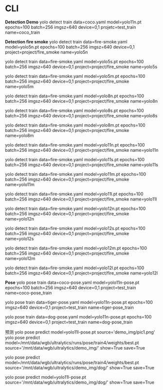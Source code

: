 # CLI

**Detection Demo**
yolo detect train data=coco.yaml model=yolo11n.pt epochs=100 batch=256 imgsz=640 device=0,1 projetc=test_train name=coco_train

**Detection fire smoke**
yolo detect train data=fire-smoke.yaml model=yolo5n.pt epochs=100 batch=256 imgsz=640 device=0,1 project=project/fire_smoke name=yolo5n

yolo detect train data=fire-smoke.yaml model=yolo5s.pt epochs=100 batch=256 imgsz=640 device=0,1 project=project/fire_smoke name=yolo5s

yolo detect train data=fire-smoke.yaml model=yolo5m.pt epochs=100 batch=256 imgsz=640 device=0,1 project=project/fire_smoke name=yolo5m

yolo detect train data=fire-smoke.yaml model=yolo8n.pt epochs=100 batch=256 imgsz=640 device=0,1 project=project/fire_smoke name=yolo8n

yolo detect train data=fire-smoke.yaml model=yolo8s.pt epochs=100 batch=256 imgsz=640 device=0,1 project=project/fire_smoke name=yolo8s

yolo detect train data=fire-smoke.yaml model=yolo8m.pt epochs=100 batch=256 imgsz=640 device=0,1 project=project/fire_smoke name=yolo8m

yolo detect train data=fire-smoke.yaml model=yolo11n.pt epochs=100 batch=256 imgsz=640 device=0,1 project=project/fire_smoke name=yolo11n

yolo detect train data=fire-smoke.yaml model=yolo11s.pt epochs=100 batch=256 imgsz=640 device=0,1 project=project/fire_smoke name=yolo11s

yolo detect train data=fire-smoke.yaml model=yolo11m.pt epochs=100 batch=256 imgsz=640 device=0,1 project=project/fire_smoke name=yolo11m

yolo detect train data=fire-smoke.yaml model=yolo11l.pt epochs=100 batch=256 imgsz=640 device=0,1 project=project/fire_smoke name=yolo11l

yolo detect train data=fire-smoke.yaml model=yolo12n.pt epochs=100 batch=256 imgsz=640 device=0,1 project=project/fire_smoke name=yolo12n

yolo detect train data=fire-smoke.yaml model=yolo12s.pt epochs=100 batch=256 imgsz=640 device=0,1 project=project/fire_smoke name=yolo12s

yolo detect train data=fire-smoke.yaml model=yolo12m.pt epochs=100 batch=256 imgsz=640 device=0,1 project=project/fire_smoke name=yolo12m

yolo detect train data=fire-smoke.yaml model=yolo12l.pt epochs=100 batch=256 imgsz=640 device=0,1 project=project/fire_smoke name=yolo12l

**Pose**
yolo pose train data=coco-pose.yaml model=yolo11n-pose.pt epochs=100 batch=256 imgsz=640 device=0,1 project=test_train name=coco-pose_train

yolo pose train data=tiger-pose.yaml model=yolo11n-pose.pt epochs=100 imgsz=640 device=0,1 project=test_train name=tiger-pose_train

yolo pose train data=dog-pose.yaml model=yolo11n-pose.pt epochs=100 imgsz=640 device=0,1 project=test_train name=dog-pose_train

预测
yolo pose predict model=yolo11l-pose.pt source='demo_img/pic1.png'
yolo pose predict model=/mnt/data/wgb/ultralytics/runs/pose/train4/weights/best.pt source='/mnt/data/wgb/ultralytics/demo_img/' show=True save=True

yolo pose predict model=/mnt/data/wgb/ultralytics/runs/pose/train4/weights/best.pt source='/mnt/data/wgb/ultralytics/demo_img/dog/' show=True save=True

yolo pose predict model=yolo11l-pose.pt source='/mnt/data/wgb/ultralytics/demo_img/dog/' show=True save=True
